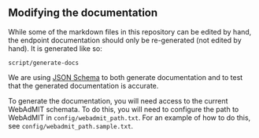## Modifying the documentation

While some of the markdown files in this repository can be edited by hand, the endpoint documentation should only be re-generated (not edited by hand).  It is generated like so:

    script/generate-docs

We are using [JSON Schema](http://json-schema.org/) to both generate documentation and to test that the generated documentation is accurate.

To generate the documentation, you will need access to the current WebAdMIT schemata.  To do this, you will need to configure the path to WebAdMIT in `config/webadmit_path.txt`.  For an example of how to do this, see `config/webadmit_path.sample.txt`.
